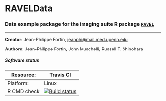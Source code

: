 # RAVELData
### Data example package for the imaging suite R package [`RAVEL`](https://github.com/Jfortin1/RAVEL)
--------

**Creator**: Jean-Philippe Fortin, jeanphi@mail.med.upenn.edu

**Authors**: Jean-Philippe Fortin, John Muschelli, Russell T. Shinohara

##### Software status

| Resource:      | Travis CI     |
| -------------  |  ------------- |
| Platform:      | Linux       |
| R CMD check    | <a href="https://travis-ci.org/Jfortin1/RAVELData"><img src="https://travis-ci.org/Jfortin1/RAVELData.svg?branch=master" alt="Build status"></a> |
